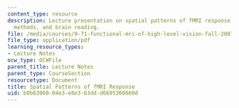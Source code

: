 ```yaml
---
content_type: resource
description: Lecture presentation on spatial patterns of fMRI response, classification
  methods, and brain reading.
file: /media/courses/9-71-functional-mri-of-high-level-vision-fall-2007/b0b6396004e3e8e363ddd6695360660d_lec9_pattern.pdf
file_type: application/pdf
learning_resource_types:
- Lecture Notes
ocw_type: OCWFile
parent_title: Lecture Notes
parent_type: CourseSection
resourcetype: Document
title: Spatial Patterns of fMRI Response
uid: b0b63960-04e3-e8e3-63dd-d6695360660d
---
```

